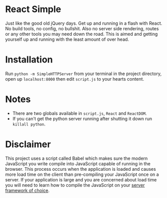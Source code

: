 # React Simple

Just like the good old jQuery days. Get up and running in a flash with React. No build tools, no config, no bullshit. Also no server side rendering, routes or any other tools you may need down the road. This is aimed and getting yourself up and running with the least amount of over head.

# Installation

Run `python -m SimpleHTTPServer` from your terminal in the project directory, open up `localhost:8000` then edit `script.js` to your hearts content.

# Notes

- There are two globals available in `script.js`, `React` and `ReactDOM`.
- If you can't get the python server running after shutting it down run `killall python`.

# Disclaimer

This project uses a script called Babel which makes sure the modern JavaScript you write compile into JavaScript capable of running in the browser. This process occurs when the application is loaded and causes more load time on the client than pre-compiling your JavaScript once on a server. If your application is large and you are concerned about load time you will need to learn how to compile the JavaScript on your [server framework of choice](https://babeljs.io/docs/setup/).

